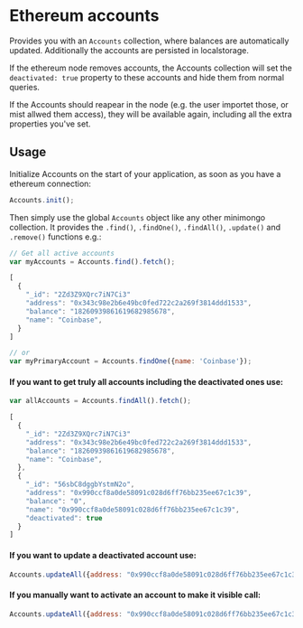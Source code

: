 # Ethereum accounts

Provides you with an `Accounts` collection, where balances are automatically updated.
Additionally the accounts are persisted in localstorage.

If the ethereum node removes accounts,
the Accounts collection will set the `deactivated: true` property to these accounts and hide them from normal queries.

If the Accounts should reapear in the node (e.g. the user importet those, or mist allwed them access), they will be available again,
including all the extra properties you've set.

## Usage

Initialize Accounts on the start of your application, as soon as you have a ethereum connection:

```js
Accounts.init();
```

Then simply use the global `Accounts` object like any other minimongo collection.
It provides the `.find()`, `.findOne()`, `.findAll()`, `.update()` and `.remove()` functions e.g.:

```js
// Get all active accounts
var myAccounts = Accounts.find().fetch();

[
  {
    "_id": "2Zd3Z9XQrc7iN7Ci3"
    "address": "0x343c98e2b6e49bc0fed722c2a269f3814ddd1533",
    "balance": "18260939861619682985678",
    "name": "Coinbase",
  }
]

// or
var myPrimaryAccount = Accounts.findOne({name: 'Coinbase'});
```

#### If you want to get truly all accounts including the deactivated ones use:

```js
var allAccounts = Accounts.findAll().fetch();

[
  {
    "_id": "2Zd3Z9XQrc7iN7Ci3"
    "address": "0x343c98e2b6e49bc0fed722c2a269f3814ddd1533",
    "balance": "18260939861619682985678",
    "name": "Coinbase",
  },
  {
    "_id": "56sbC8dggbYstmN2o",
    "address": "0x990ccf8a0de58091c028d6ff76bb235ee67c1c39",
    "balance": "0",
    "name": "0x990ccf8a0de58091c028d6ff76bb235ee67c1c39",
    "deactivated": true
  }
]

```

#### If you want to update a deactivated account use:

```js
Accounts.updateAll({address: "0x990ccf8a0de58091c028d6ff76bb235ee67c1c39"}, {name: 'XYZ'}});
```

#### If you manually want to activate an account to make it visible call:

```js
Accounts.updateAll({address: "0x990ccf8a0de58091c028d6ff76bb235ee67c1c39"}, {$unset: {deactivated: ''}})
```